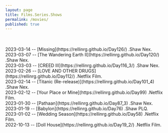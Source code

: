 ```yaml
---
layout: page
title: Films.Series.Shows
permalink: /movies/
published: true
---
```

<br>
<br>
2023-03-14 -- [Missing](https://rellinrg.github.io/Day126/) .Shaw Nex.
<br>
2023-03-07 -- [The Wandering Earth II](https://rellinrg.github.io/Day120/) .Shaw Nex.
<br>
2023-03-03 -- [CREED III](https://rellinrg.github.io/Day116_3/) .Shaw Nex.
<br>
2023-02-26 -- [LOVE AND OTHER DRUGS](https://rellinrg.github.io/Day112/) .Netflix Film.
<br>
2023-02-14 -- [Titanic (Re-release)](https://rellinrg.github.io/Day101_4) .Shaw Nex.
<br>
2023-02-12 -- [Your Place or Mine](https://rellinrg.github.io/Day99) .Netflix Film.
<br>
2023-01-30 -- [Pathaan](https://rellinrg.github.io/Day87_3) .Shaw Nex.
<br>
2023-01-19 -- [Babylon](https://rellinrg.github.io/Day76) .Shaw PLQ.
<br>
2023-01-02 -- [Wedding Season](https://rellinrg.github.io/Day58) .Netflix Film.
<br>
2022-10-13 -- [Doll House](https://rellinrg.github.io/Day19_2/) .Netflix Film.
